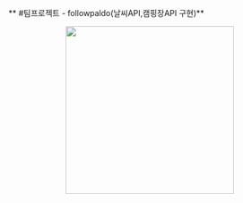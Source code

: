 **  #팀프로젝트 - followpaldo(날씨API,캠핑장API 구현)** 



<p align="center"><img src="https://github.com/followpaldo/followpaldo_project/assets/151708233/333d689f-b45a-498f-9b56-4318beda2421" width="300"></p>

